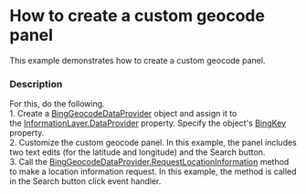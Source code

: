 # How to create a custom geocode panel


This example demonstrates how to create a custom geocode panel.


<h3>Description</h3>

For this, do the following.<br>1. Create a&nbsp;<a href="https://documentation.devexpress.com/#WindowsForms/clsDevExpressXtraMapBingGeocodeDataProvidertopic">BingGeocodeDataProvider</a> object and assign it to the&nbsp;<a href="https://documentation.devexpress.com/#WindowsForms/DevExpressXtraMapInformationLayer_DataProvidertopic">InformationLayer.DataProvider</a> property. Specify the object's&nbsp;<a href="https://documentation.devexpress.com/#WindowsForms/DevExpressXtraMapBingMapDataProviderBase_BingKeytopic">BingKey</a> property.<br>2. Customize the custom geocode panel. In this example, the panel includes two text edits (for the latitude and longitude) and the Search button.<br>3. Call the&nbsp;<a href="https://documentation.devexpress.com/#WindowsForms/DevExpressXtraMapBingGeocodeDataProvider_RequestLocationInformationtopic">BingGeocodeDataProvider.RequestLocationInformation</a> method to make a location information request. In this example, the method is called in the Search button click event handler.

<br/>


